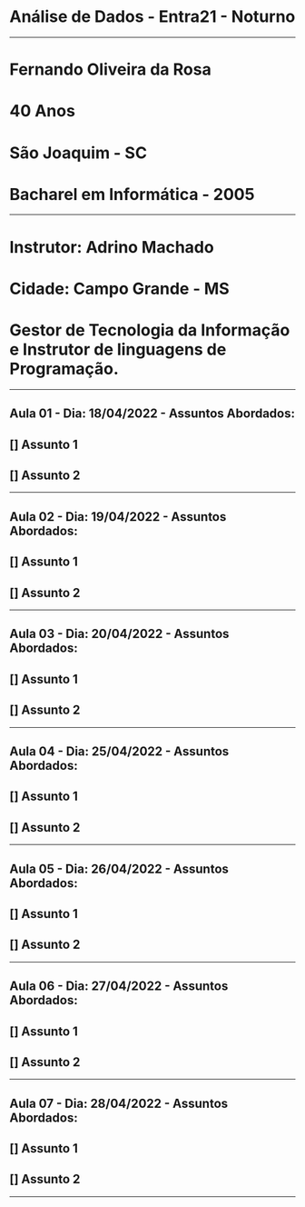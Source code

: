 
# Análise de Dados - Entra21 - Noturno
*****************
# Fernando Oliveira da Rosa
# 40 Anos
# São Joaquim - SC
# Bacharel em Informática - 2005
****************
# Instrutor: Adrino Machado
# Cidade: Campo Grande - MS
# Gestor de Tecnologia da Informação e Instrutor de linguagens de Programação.
*****************

## Aula 01 - Dia: 18/04/2022 - Assuntos Abordados:
## [] Assunto 1
## [] Assunto 2
*****************

## Aula 02 - Dia: 19/04/2022 - Assuntos Abordados:
## [] Assunto 1
## [] Assunto 2
*****************

## Aula 03 - Dia: 20/04/2022 - Assuntos Abordados:
## [] Assunto 1
## [] Assunto 2
*****************

## Aula 04 - Dia: 25/04/2022 - Assuntos Abordados:
## [] Assunto 1
## [] Assunto 2
*****************

## Aula 05 - Dia: 26/04/2022 - Assuntos Abordados:
## [] Assunto 1
## [] Assunto 2
*****************

## Aula 06 - Dia: 27/04/2022 - Assuntos Abordados:
## [] Assunto 1
## [] Assunto 2
*****************

## Aula 07 - Dia: 28/04/2022 - Assuntos Abordados:
## [] Assunto 1
## [] Assunto 2
*****************


